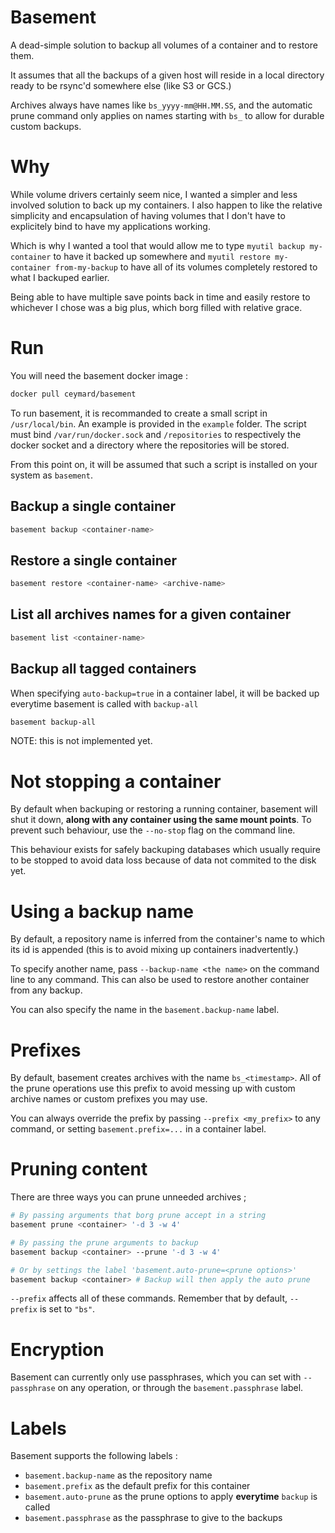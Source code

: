 # Basement

A dead-simple solution to backup all volumes of a container and to restore them.

It assumes that all the backups of a given host will reside in a local directory ready to be rsync'd somewhere else (like S3 or GCS.)

Archives always have names like `bs_yyyy-mm@HH.MM.SS`, and the automatic prune command only applies on names starting with `bs_` to allow for durable custom backups.

# Why

While volume drivers certainly seem nice, I wanted a simpler and less involved solution to back up my containers. I also happen to like the relative simplicity and encapsulation of having volumes that I don't have to explicitely bind to have my applications working.

Which is why I wanted a tool that would allow me to type `myutil backup my-container` to have it backed up somewhere and `myutil restore my-container from-my-backup` to have all of its volumes completely restored to what I backuped earlier.

Being able to have multiple save points back in time and easily restore to whichever I chose was a big plus, which borg filled with relative grace.

# Run

You will need the basement docker image :

```sh
docker pull ceymard/basement
```

To run basement, it is recommanded to create a small script in `/usr/local/bin`. An example is provided in the `example` folder. The script must bind `/var/run/docker.sock` and `/repositories` to respectively the docker socket and a directory where the repositories will be stored.

From this point on, it will be assumed that such a script is installed on your system as `basement`.

## Backup a single container

```sh
basement backup <container-name>
```

## Restore a single container

```sh
basement restore <container-name> <archive-name>
```

## List all archives names for a given container

```sh
basement list <container-name>
```

## Backup all tagged containers

When specifying `auto-backup=true` in a container label, it will be backed up everytime basement is called with `backup-all`

```bash
basement backup-all
```

NOTE: this is not implemented yet.

# Not stopping a container

By default when backuping or restoring a running container, basement will shut it down, __along with any container using the same mount points__. To prevent such behaviour, use the `--no-stop` flag on the command line.

This behaviour exists for safely backuping databases which usually require to be stopped to avoid data loss because of data not commited to the disk yet.

# Using a backup name

By default, a repository name is inferred from the container's name to which its id is appended (this is to avoid mixing up containers inadvertently.)

To specify another name, pass `--backup-name <the name>` on the command line to any command. This can also be used to restore another container from any backup.

You can also specify the name in the `basement.backup-name` label.

# Prefixes

By default, basement creates archives with the name `bs_<timestamp>`. All of the prune operations use this prefix to avoid messing up with custom archive names or custom prefixes you may use.

You can always override the prefix by passing `--prefix <my_prefix>` to any command, or setting `basement.prefix=...` in a container label.

# Pruning content

There are three ways you can prune unneeded archives ;

```bash
# By passing arguments that borg prune accept in a string
basement prune <container> '-d 3 -w 4'

# By passing the prune arguments to backup
basement backup <container> --prune '-d 3 -w 4'

# Or by settings the label 'basement.auto-prune=<prune options>'
basement backup <container> # Backup will then apply the auto prune
```

`--prefix` affects all of these commands. Remember that by default, `--prefix` is set to `"bs"`.

# Encryption

Basement can currently only use passphrases, which you can set with `--passphrase` on any operation, or through the `basement.passphrase` label.

# Labels

Basement supports the following labels :

* `basement.backup-name` as the repository name
* `basement.prefix` as the default prefix for this container
* `basement.auto-prune` as the prune options to apply **everytime** `backup` is called
* `basement.passphrase` as the passphrase to give to the backups
